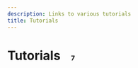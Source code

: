 ```yaml
---
description: Links to various tutorials
title: Tutorials
---
```

<style>
    h1{ 
        position: relative;
    }
    .counter{
        position: absolute;
        display: inline-grid;
        place-content: center;
        font-size: 15px;
        width: 30px;
        height: 30px;
        border-radius: 40px;
        background-color: var(--m-light-highlight);
        top: .5rem;
    }

    :root.dark .counter{    
        background-color: #313136;
    }
</style>

# Tutorials &nbsp; <span class="counter">7</span>

<Embed url="https://memphis.dev/blog/task-scheduling-with-a-message-broker/" />

<Embed url="https://memphis.dev/blog/supabase-cdc-webhooks-to-memphis-rest-gateway/" />

<Embed url="https://dev.to/obumnwabude/how-to-build-a-real-time-app-with-nestjs-and-memphis-broker-27fm" />

<Embed url="https://memphis.dev/blog/part-1-integrating-debezium-server-and-memphis-dev-for-streaming-change-data-capture-cdc-events/" />

<Embed url="https://memphis.dev/blog/part-2-change-data-capture-cdc-for-mongodb-with-debezium-and-memphis-dev/" />

<Embed url="https://memphis.dev/blog/part-3-transforming-mongodb-cdc-event-messages/" />

<Embed url="https://memphis.dev/blog/part-4-validating-cdc-messages-with-schemaverse/" />